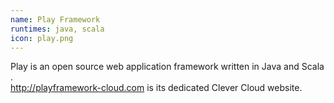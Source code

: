 ```yaml
---
name: Play Framework
runtimes: java, scala
icon: play.png
---
```


Play is an open source web application framework written in Java and Scala 
.<br/><a href="http://playframework-cloud.com" target="_blank">http://playframework-cloud.com</a> is its dedicated Clever Cloud website.
